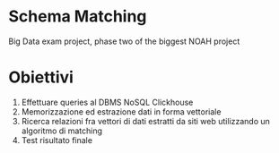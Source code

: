 # Schema Matching
Big Data exam project, phase two of the biggest NOAH project

# Obiettivi
1. Effettuare queries al DBMS NoSQL Clickhouse
2. Memorizzazione ed estrazione dati in forma vettoriale 
3. Ricerca relazioni fra vettori di dati estratti da siti web utilizzando un algoritmo di matching 
4. Test risultato finale 


